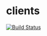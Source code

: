 # clients

[![Build Status](https://magnum.travis-ci.com/OPIN-INTRANET/clients.svg?token=XXsFCeFBRo6GzEMc4tx5&branch=master)](https://magnum.travis-ci.com/OPIN-INTRANET/clients)
